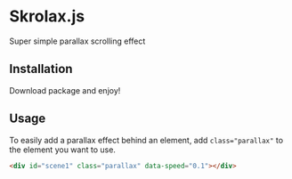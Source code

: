 Skrolax.js
===========

Super simple parallax scrolling effect


## Installation

Download package and enjoy!


## Usage

To easily add a parallax effect behind an element, add `class="parallax"` to the element you want to use.

```html
<div id="scene1" class="parallax" data-speed="0.1"></div>
```
